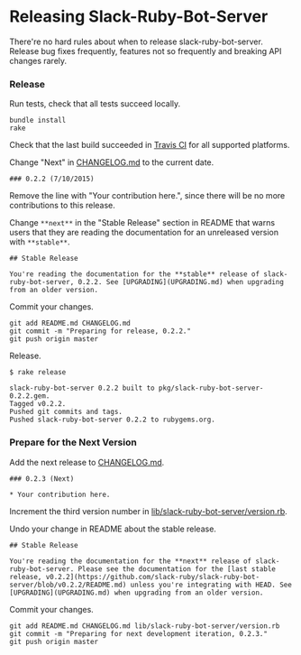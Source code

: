 # Releasing Slack-Ruby-Bot-Server

There're no hard rules about when to release slack-ruby-bot-server. Release bug fixes frequently, features not so frequently and breaking API changes rarely.

### Release

Run tests, check that all tests succeed locally.

```
bundle install
rake
```

Check that the last build succeeded in [Travis CI](https://travis-ci.org/slack-ruby/slack-ruby-bot-server) for all supported platforms.

Change "Next" in [CHANGELOG.md](CHANGELOG.md) to the current date.

```
### 0.2.2 (7/10/2015)
```

Remove the line with "Your contribution here.", since there will be no more contributions to this release.

Change `**next**` in the "Stable Release" section in README that warns users that they are reading the documentation for an unreleased version with `**stable**`.

```
## Stable Release

You're reading the documentation for the **stable** release of slack-ruby-bot-server, 0.2.2. See [UPGRADING](UPGRADING.md) when upgrading from an older version.
```

Commit your changes.

```
git add README.md CHANGELOG.md
git commit -m "Preparing for release, 0.2.2."
git push origin master
```

Release.

```
$ rake release

slack-ruby-bot-server 0.2.2 built to pkg/slack-ruby-bot-server-0.2.2.gem.
Tagged v0.2.2.
Pushed git commits and tags.
Pushed slack-ruby-bot-server 0.2.2 to rubygems.org.
```

### Prepare for the Next Version

Add the next release to [CHANGELOG.md](CHANGELOG.md).

```
### 0.2.3 (Next)

* Your contribution here.
```

Increment the third version number in [lib/slack-ruby-bot-server/version.rb](lib/slack-ruby-bot-server/version.rb).

Undo your change in README about the stable release.

```
## Stable Release

You're reading the documentation for the **next** release of slack-ruby-bot-server. Please see the documentation for the [last stable release, v0.2.2](https://github.com/slack-ruby/slack-ruby-bot-server/blob/v0.2.2/README.md) unless you're integrating with HEAD. See [UPGRADING](UPGRADING.md) when upgrading from an older version.
```

Commit your changes.

```
git add README.md CHANGELOG.md lib/slack-ruby-bot-server/version.rb
git commit -m "Preparing for next development iteration, 0.2.3."
git push origin master
```
